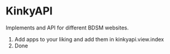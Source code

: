 # KinkyAPI

Implements and API for different BDSM websites.

1. Add apps to your liking and add them in kinkyapi.view.index
2. Done